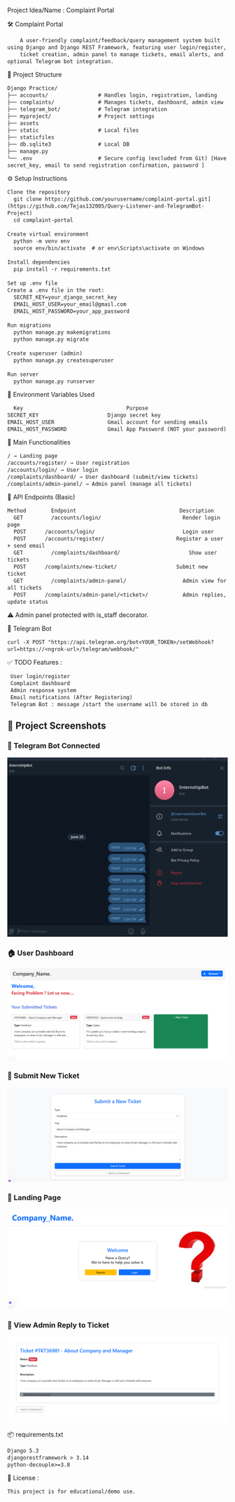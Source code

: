 Project Idea/Name : Complaint Portal 

🛠️ Complaint Portal

        A user-friendly complaint/feedback/query management system built using Django and Django REST Framework, featuring user login/register, 
        ticket creation, admin panel to manage tickets, email alerts, and optional Telegram bot integration.

📁 Project Structure

    Django Practice/
    ├── accounts/                # Handles login, registration, landing
    ├── complaints/              # Manages tickets, dashboard, admin view
    ├── telegram_bot/            # Telegram integration
    ├── myproject/               # Project settings
    ├── assets                   
    ├── static                   # Local files
    ├── staticfiles                
    ├── db.sqlite3               # Local DB
    ├── manage.py
    └── .env                     # Secure config (excluded from Git) [Have secret_key, email to send registration confirmation, password ]


⚙️ Setup Instructions

    Clone the repository
      git clone https://github.com/yourusername/complaint-portal.git](https://github.com/Tejas132005/Query-Listener-and-TelegramBot-Project)
      cd complaint-portal
      
    Create virtual environment
      python -m venv env
      source env/bin/activate  # or env\Scripts\activate on Windows
    
    Install dependencies
      pip install -r requirements.txt
      
    Set up .env file
    Create a .env file in the root:
      SECRET_KEY=your_django_secret_key
      EMAIL_HOST_USER=your_email@gmail.com
      EMAIL_HOST_PASSWORD=your_app_password
      
    Run migrations
      python manage.py makemigrations
      python manage.py migrate
      
    Create superuser (admin)
      python manage.py createsuperuser
    
    Run server
      python manage.py runserver


🔐 Environment Variables Used

      Key	                              Purpose
    SECRET_KEY	                    Django secret key
    EMAIL_HOST_USER	                Gmail account for sending emails
    EMAIL_HOST_PASSWORD	            Gmail App Password (NOT your password)

📩 Main Functionalities

    / → Landing page
    /accounts/register/ → User registration
    /accounts/login/ → User login
    /complaints/dashboard/ → User dashboard (submit/view tickets)
    /complaints/admin-panel/ → Admin panel (manage all tickets)


🔌 API Endpoints (Basic)

    Method	      Endpoint	                               Description
      GET	      /accounts/login/	                        Render login page
      POST	    /accounts/login/	                        Login user
      POST	    /accounts/register/	                      Register a user + send email
      GET	      /complaints/dashboard/	                  Show user tickets
      POST	    /complaints/new-ticket/	                  Submit new ticket
      GET	      /complaints/admin-panel/	                Admin view for all tickets
      POST	    /complaints/admin-panel/<ticket>/	        Admin replies, update status


⚠️ Admin panel protected with is_staff decorator.


🧪 Telegram Bot

    curl -X POST "https://api.telegram.org/bot<YOUR_TOKEN>/setWebhook?url=https://<ngrok-url>/telegram/webhook/"


✅ TODO Features :

     User login/register
     Complaint dashboard
     Admin response system
     Email notifications (After Registering)
     Telegram Bot : message /start the username will be stored in db 


## 📸 Project Screenshots

### 🧠 Telegram Bot Connected
![Telegram Bot](assets/bot_image.png)

### 🏠 User Dashboard
![Dashboard](assets/dashboard_image.png)

### 📝 Submit New Ticket
![New Ticket](assets/new_ticket_image.png)

### 🧭 Landing Page
![Landing Page](assets/landing_page_image.png)

### 📩 View Admin Reply to Ticket
![Ticket View](assets/Ticket_visit_image.png)



📦 requirements.txt

    Django 5.3
    djangorestframework > 3.14
    python-decouple>=3.8


📝 License :

    This project is for educational/demo use.
    
